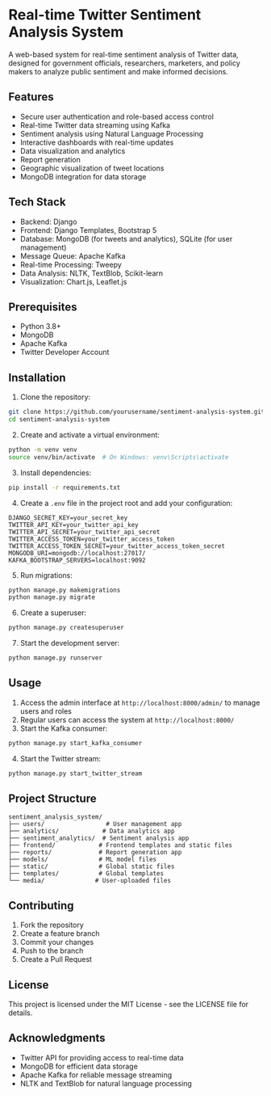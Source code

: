 # Real-time Twitter Sentiment Analysis System

A web-based system for real-time sentiment analysis of Twitter data, designed for government officials, researchers, marketers, and policy makers to analyze public sentiment and make informed decisions.

## Features

- Secure user authentication and role-based access control
- Real-time Twitter data streaming using Kafka
- Sentiment analysis using Natural Language Processing
- Interactive dashboards with real-time updates
- Data visualization and analytics
- Report generation
- Geographic visualization of tweet locations
- MongoDB integration for data storage

## Tech Stack

- Backend: Django
- Frontend: Django Templates, Bootstrap 5
- Database: MongoDB (for tweets and analytics), SQLite (for user management)
- Message Queue: Apache Kafka
- Real-time Processing: Tweepy
- Data Analysis: NLTK, TextBlob, Scikit-learn
- Visualization: Chart.js, Leaflet.js

## Prerequisites

- Python 3.8+
- MongoDB
- Apache Kafka
- Twitter Developer Account

## Installation

1. Clone the repository:
```bash
git clone https://github.com/yourusername/sentiment-analysis-system.git
cd sentiment-analysis-system
```

2. Create and activate a virtual environment:
```bash
python -m venv venv
source venv/bin/activate  # On Windows: venv\Scripts\activate
```

3. Install dependencies:
```bash
pip install -r requirements.txt
```

4. Create a `.env` file in the project root and add your configuration:
```
DJANGO_SECRET_KEY=your_secret_key
TWITTER_API_KEY=your_twitter_api_key
TWITTER_API_SECRET=your_twitter_api_secret
TWITTER_ACCESS_TOKEN=your_twitter_access_token
TWITTER_ACCESS_TOKEN_SECRET=your_twitter_access_token_secret
MONGODB_URI=mongodb://localhost:27017/
KAFKA_BOOTSTRAP_SERVERS=localhost:9092
```

5. Run migrations:
```bash
python manage.py makemigrations
python manage.py migrate
```

6. Create a superuser:
```bash
python manage.py createsuperuser
```

7. Start the development server:
```bash
python manage.py runserver
```

## Usage

1. Access the admin interface at `http://localhost:8000/admin/` to manage users and roles
2. Regular users can access the system at `http://localhost:8000/`
3. Start the Kafka consumer:
```bash
python manage.py start_kafka_consumer
```

4. Start the Twitter stream:
```bash
python manage.py start_twitter_stream
```

## Project Structure

```
sentiment_analysis_system/
├── users/                 # User management app
├── analytics/            # Data analytics app
├── sentiment_analytics/  # Sentiment analysis app
├── frontend/            # Frontend templates and static files
├── reports/             # Report generation app
├── models/              # ML model files
├── static/              # Global static files
├── templates/           # Global templates
└── media/              # User-uploaded files
```

## Contributing

1. Fork the repository
2. Create a feature branch
3. Commit your changes
4. Push to the branch
5. Create a Pull Request

## License

This project is licensed under the MIT License - see the LICENSE file for details.

## Acknowledgments

- Twitter API for providing access to real-time data
- MongoDB for efficient data storage
- Apache Kafka for reliable message streaming
- NLTK and TextBlob for natural language processing 